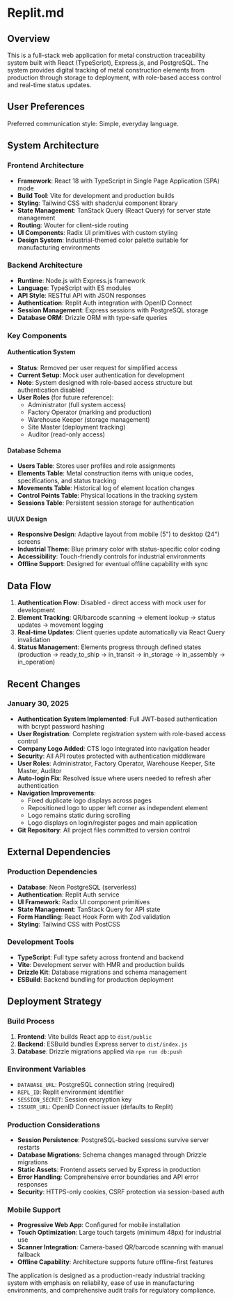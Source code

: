 # Replit.md

## Overview

This is a full-stack web application for metal construction traceability system built with React (TypeScript), Express.js, and PostgreSQL. The system provides digital tracking of metal construction elements from production through storage to deployment, with role-based access control and real-time status updates.

## User Preferences

Preferred communication style: Simple, everyday language.

## System Architecture

### Frontend Architecture
- **Framework**: React 18 with TypeScript in Single Page Application (SPA) mode
- **Build Tool**: Vite for development and production builds
- **Styling**: Tailwind CSS with shadcn/ui component library
- **State Management**: TanStack Query (React Query) for server state management
- **Routing**: Wouter for client-side routing
- **UI Components**: Radix UI primitives with custom styling
- **Design System**: Industrial-themed color palette suitable for manufacturing environments

### Backend Architecture
- **Runtime**: Node.js with Express.js framework
- **Language**: TypeScript with ES modules
- **API Style**: RESTful API with JSON responses
- **Authentication**: Replit Auth integration with OpenID Connect
- **Session Management**: Express sessions with PostgreSQL storage
- **Database ORM**: Drizzle ORM with type-safe queries

### Key Components

#### Authentication System
- **Status**: Removed per user request for simplified access
- **Current Setup**: Mock user authentication for development
- **Note**: System designed with role-based access structure but authentication disabled
- **User Roles** (for future reference):
  - Administrator (full system access)
  - Factory Operator (marking and production)
  - Warehouse Keeper (storage management)
  - Site Master (deployment tracking)
  - Auditor (read-only access)

#### Database Schema
- **Users Table**: Stores user profiles and role assignments
- **Elements Table**: Metal construction items with unique codes, specifications, and status tracking
- **Movements Table**: Historical log of element location changes
- **Control Points Table**: Physical locations in the tracking system
- **Sessions Table**: Persistent session storage for authentication

#### UI/UX Design
- **Responsive Design**: Adaptive layout from mobile (5") to desktop (24") screens
- **Industrial Theme**: Blue primary color with status-specific color coding
- **Accessibility**: Touch-friendly controls for industrial environments
- **Offline Support**: Designed for eventual offline capability with sync

## Data Flow

1. **Authentication Flow**: Disabled - direct access with mock user for development
2. **Element Tracking**: QR/barcode scanning → element lookup → status updates → movement logging
3. **Real-time Updates**: Client queries update automatically via React Query invalidation
4. **Status Management**: Elements progress through defined states (production → ready_to_ship → in_transit → in_storage → in_assembly → in_operation)

## Recent Changes

### January 30, 2025
- **Authentication System Implemented**: Full JWT-based authentication with bcrypt password hashing
- **User Registration**: Complete registration system with role-based access control
- **Company Logo Added**: CTS logo integrated into navigation header
- **Security**: All API routes protected with authentication middleware
- **User Roles**: Administrator, Factory Operator, Warehouse Keeper, Site Master, Auditor
- **Auto-login Fix**: Resolved issue where users needed to refresh after authentication
- **Navigation Improvements**: 
  - Fixed duplicate logo displays across pages
  - Repositioned logo to upper left corner as independent element
  - Logo remains static during scrolling
  - Logo displays on login/register pages and main application
- **Git Repository**: All project files committed to version control

## External Dependencies

### Production Dependencies
- **Database**: Neon PostgreSQL (serverless)
- **Authentication**: Replit Auth service
- **UI Framework**: Radix UI component primitives
- **State Management**: TanStack Query for API state
- **Form Handling**: React Hook Form with Zod validation
- **Styling**: Tailwind CSS with PostCSS

### Development Tools
- **TypeScript**: Full type safety across frontend and backend
- **Vite**: Development server with HMR and production builds
- **Drizzle Kit**: Database migrations and schema management
- **ESBuild**: Backend bundling for production deployment

## Deployment Strategy

### Build Process
1. **Frontend**: Vite builds React app to `dist/public`
2. **Backend**: ESBuild bundles Express server to `dist/index.js`
3. **Database**: Drizzle migrations applied via `npm run db:push`

### Environment Variables
- `DATABASE_URL`: PostgreSQL connection string (required)
- `REPL_ID`: Replit environment identifier
- `SESSION_SECRET`: Session encryption key
- `ISSUER_URL`: OpenID Connect issuer (defaults to Replit)

### Production Considerations
- **Session Persistence**: PostgreSQL-backed sessions survive server restarts
- **Database Migrations**: Schema changes managed through Drizzle migrations
- **Static Assets**: Frontend assets served by Express in production
- **Error Handling**: Comprehensive error boundaries and API error responses
- **Security**: HTTPS-only cookies, CSRF protection via session-based auth

### Mobile Support
- **Progressive Web App**: Configured for mobile installation
- **Touch Optimization**: Large touch targets (minimum 48px) for industrial use
- **Scanner Integration**: Camera-based QR/barcode scanning with manual fallback
- **Offline Capability**: Architecture supports future offline-first features

The application is designed as a production-ready industrial tracking system with emphasis on reliability, ease of use in manufacturing environments, and comprehensive audit trails for regulatory compliance.